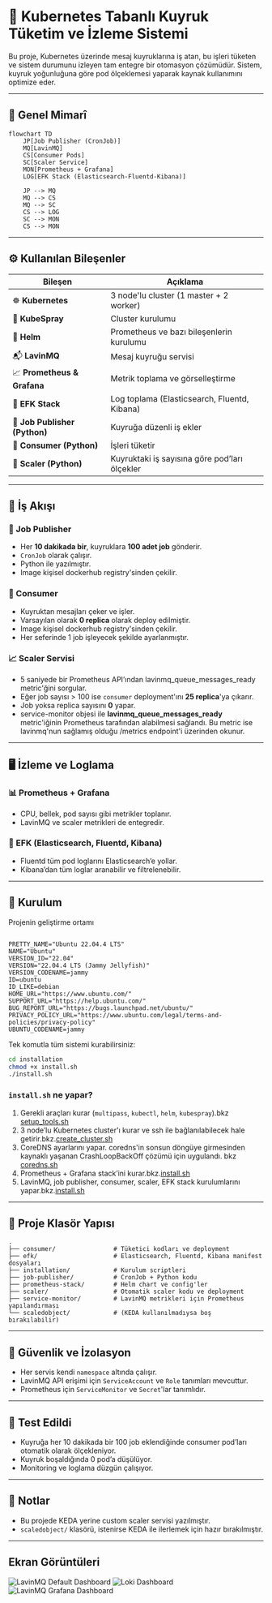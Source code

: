 # 🚀 Kubernetes Tabanlı Kuyruk Tüketim ve İzleme Sistemi

Bu proje, Kubernetes üzerinde mesaj kuyruklarına iş atan, bu işleri tüketen ve sistem durumunu izleyen tam entegre bir otomasyon çözümüdür. Sistem, kuyruk yoğunluğuna göre pod ölçeklemesi yaparak kaynak kullanımını optimize eder.

---

## 🧱 Genel Mimarî

```
flowchart TD
    JP[Job Publisher (CronJob)]
    MQ[LavinMQ]
    CS[Consumer Pods]
    SC[Scaler Service]
    MON[Prometheus + Grafana]
    LOG[EFK Stack (Elasticsearch-Fluentd-Kibana)]

    JP --> MQ
    MQ --> CS
    MQ --> SC
    CS --> LOG
    SC --> MON
    CS --> MON
```

---

## ⚙️ Kullanılan Bileşenler

| Bileşen | Açıklama |
|--------|----------|
| ☸️ **Kubernetes** | 3 node'lu cluster (1 master + 2 worker) |
| 🧰 **KubeSpray** | Cluster kurulumu |
| 🔧 **Helm** | Prometheus ve bazı bileşenlerin kurulumu |
| 📬 **LavinMQ** | Mesaj kuyruğu servisi |
| 📈 **Prometheus & Grafana** | Metrik toplama ve görselleştirme |
| 📄 **EFK Stack** | Log toplama (Elasticsearch, Fluentd, Kibana) |
| 🐍 **Job Publisher (Python)** | Kuyruğa düzenli iş ekler |
| 🐍 **Consumer (Python)** | İşleri tüketir |
| 🐍 **Scaler (Python)** | Kuyruktaki iş sayısına göre pod’ları ölçekler |

---

## 🔁 İş Akışı

### 🧨 Job Publisher

-  Her **10 dakikada bir**, kuyruklara **100 adet job** gönderir.
- `CronJob` olarak çalışır.
-  Python ile yazılmıştır.
-  Image kişisel dockerhub registry'sinden çekilir.


### 🧲 Consumer

- Kuyruktan mesajları çeker ve işler.
- Varsayılan olarak **0 replica** olarak deploy edilmiştir.
- Image kişisel dockerhub registry'sinden çekilir.
- Her seferinde 1 job işleyecek şekilde ayarlanmıştır.

### 📈 Scaler Servisi

- 5 saniyede bir Prometheus API’ından lavinmq_queue_messages_ready metric'ğini sorgular.
- Eğer job sayısı > 100 ise `consumer` deployment'ını **25 replica**'ya çıkarır.
- Job yoksa replica sayısını **0** yapar.
- service-monitor objesi ile **lavinmq_queue_messages_ready** metric'iğinin Prometheus tarafından alabilmesi sağlandı. Bu metric ise lavinmq'nun sağlamış olduğu /metrics endpoint'i üzerinden okunur.

---

## 🖥️ İzleme ve Loglama

### 📊 Prometheus + Grafana

- CPU, bellek, pod sayısı gibi metrikler toplanır.
- LavinMQ ve scaler metrikleri de entegredir.


### 📑 EFK (Elasticsearch, Fluentd, Kibana)

- Fluentd tüm pod loglarını Elasticsearch’e yollar.
- Kibana’dan tüm loglar aranabilir ve filtrelenebilir.

---

## 🚀 Kurulum
Projenin geliştirme ortamı
```

PRETTY_NAME="Ubuntu 22.04.4 LTS"
NAME="Ubuntu"
VERSION_ID="22.04"
VERSION="22.04.4 LTS (Jammy Jellyfish)"
VERSION_CODENAME=jammy
ID=ubuntu
ID_LIKE=debian
HOME_URL="https://www.ubuntu.com/"
SUPPORT_URL="https://help.ubuntu.com/"
BUG_REPORT_URL="https://bugs.launchpad.net/ubuntu/"
PRIVACY_POLICY_URL="https://www.ubuntu.com/legal/terms-and-policies/privacy-policy"
UBUNTU_CODENAME=jammy

```

Tek komutla tüm sistemi kurabilirsiniz:


```bash
cd installation
chmod +x install.sh
./install.sh
```

### `install.sh` ne yapar?

1. Gerekli araçları kurar (`multipass`, `kubectl`, `helm`, `kubespray`).bkz [setup_tools.sh](https://github.com/orkunincili/s4e-cluster/blob/main/installation/setup_tools.sh)
2. 3 node’lu Kubernetes cluster'ı kurar ve ssh ile bağlanılabilecek hale getirir.bkz.[create_cluster.sh](https://github.com/orkunincili/s4e-cluster/blob/main/installation/create_cluster.sh)
3. CoreDNS ayarlarını yapar. coredns'in sonsun döngüye girmesinden kaynaklı yaşanan CrashLoopBackOff çözümü için uygulandı. bkz [coredns.sh](https://github.com/orkunincili/s4e-cluster/blob/main/installation/coredns.sh)
4. Prometheus + Grafana stack’ini kurar.bkz.[install.sh](https://github.com/orkunincili/s4e-cluster/blob/main/installation/install.sh)
5. LavinMQ, job publisher, consumer, scaler, EFK stack kurulumlarını yapar.bkz.[install.sh](https://github.com/orkunincili/s4e-cluster/blob/main/installation/install.sh)

---

## 📁 Proje Klasör Yapısı

```
.
├── consumer/                # Tüketici kodları ve deployment
├── efk/                     # Elasticsearch, Fluentd, Kibana manifest dosyaları
├── installation/            # Kurulum scriptleri
├── job-publisher/           # CronJob + Python kodu
├── prometheus-stack/        # Helm chart ve config'ler
├── scaler/                  # Otomatik scaler kodu ve deployment
├── service-monitor/         # LavinMQ metrikleri için Prometheus yapılandırması
└── scaledobject/            # (KEDA kullanılmadıysa boş bırakılabilir)
```

---

## 🔐 Güvenlik ve İzolasyon

- Her servis kendi `namespace` altında çalışır.
- LavinMQ API erişimi için `ServiceAccount` ve `Role` tanımları mevcuttur.
- Prometheus için `ServiceMonitor` ve `Secret`'lar tanımlıdır.

---

## 🧪 Test Edildi

- Kuyruğa her 10 dakikada bir 100 job eklendiğinde consumer pod’ları otomatik olarak ölçekleniyor.
- Kuyruk boşaldığında 0 pod’a düşülüyor.
- Monitoring ve loglama düzgün çalışıyor.

---

## 📌 Notlar

- Bu projede KEDA yerine custom scaler servisi yazılmıştır.
- `scaledobject/` klasörü, istenirse KEDA ile ilerlemek için hazır bırakılmıştır.

---
##  Ekran Görüntüleri
![LavinMQ Default Dashboard](images/1.png)
![Loki Dashboard](images/2.png)
![LavinMQ Grafana Dashboard](images/3.png)



